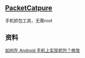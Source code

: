 


## [PacketCatpure](https://play.google.com/store/apps/details?id=app.greyshirts.sslcapture)  
手机抓包工具，无需root  




## 资料
[如何在 Android 手机上实现抓包？修改
](https://www.zhihu.com/question/20467503)  